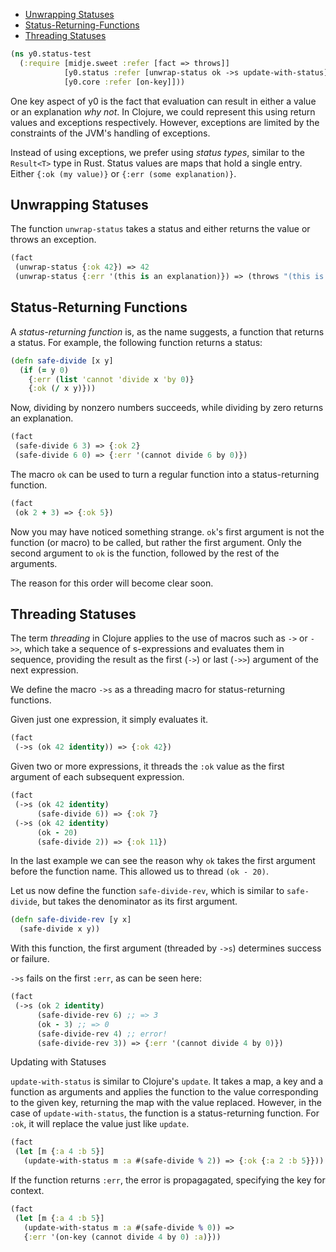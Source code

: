   * [Unwrapping Statuses](#unwrapping-statuses)
  * [Status-Returning-Functions](#status-returning-functions)
  * [Threading Statuses](#threading-statuses)
```clojure
(ns y0.status-test
  (:require [midje.sweet :refer [fact => throws]]
            [y0.status :refer [unwrap-status ok ->s update-with-status]]
            [y0.core :refer [on-key]]))

```
One key aspect of y0 is the fact that evaluation can result in either a value or an explanation _why not_.
In Clojure, we could represent this using return values and exceptions respectively. However, exceptions
are limited by the constraints of the JVM's handling of exceptions.

Instead of using exceptions, we prefer using _status types_, similar to the `Result<T>` type in Rust.
Status values are maps that hold a single entry. Either `{:ok (my value)}` or `{:err (some explanation)}`.

## Unwrapping Statuses

The function `unwrap-status` takes a status and either returns the value or throws an exception.
```clojure
(fact
 (unwrap-status {:ok 42}) => 42
 (unwrap-status {:err '(this is an explanation)}) => (throws "(this is an explanation)"))

```
## Status-Returning Functions

A _status-returning function_ is, as the name suggests, a function that returns a status.
For example, the following function returns a status:
```clojure
(defn safe-divide [x y]
  (if (= y 0)
    {:err (list 'cannot 'divide x 'by 0)}
    {:ok (/ x y)}))

```
Now, dividing by nonzero numbers succeeds, while dividing by zero returns an explanation.
```clojure
(fact
 (safe-divide 6 3) => {:ok 2}
 (safe-divide 6 0) => {:err '(cannot divide 6 by 0)})

```
The macro `ok` can be used to turn a regular function into a status-returning function.
```clojure
(fact
 (ok 2 + 3) => {:ok 5})

```
Now you may have noticed something strange. `ok`'s first argument is not the function (or macro) to be
called, but rather the first argument. Only the second argument to `ok` is the function, followed by the
rest of the arguments.

The reason for this order will become clear soon.

## Threading Statuses

The term _threading_ in Clojure applies to the use of macros such as `->` or `->>`, which take a sequence
of s-expressions and evaluates them in sequence, providing the result as the first (`->`) or last (`->>`)
argument of the next expression.

We define the macro `->s` as a threading macro for status-returning functions.

Given just one expression, it simply evaluates it.
```clojure
(fact
 (->s (ok 42 identity)) => {:ok 42})

```
Given two or more expressions, it threads the `:ok` value as the first argument of each subsequent expression.
```clojure
(fact
 (->s (ok 42 identity)
      (safe-divide 6)) => {:ok 7}
 (->s (ok 42 identity)
      (ok - 20)
      (safe-divide 2)) => {:ok 11})

```
In the last example we can see the reason why `ok` takes the first argument before the function name. This 
allowed us to thread `(ok - 20)`.

Let us now define the function `safe-divide-rev`, which is similar to `safe-divide`, but takes the denominator
as its first argument.
```clojure
(defn safe-divide-rev [y x]
  (safe-divide x y))

```
With this function, the first argument (threaded by `->s`) determines success or failure.

`->s` fails on the first `:err`, as can be seen here:
```clojure
(fact
 (->s (ok 2 identity)
      (safe-divide-rev 6) ;; => 3
      (ok - 3) ;; => 0
      (safe-divide-rev 4) ;; error!
      (safe-divide-rev 3)) => {:err '(cannot divide 4 by 0)})

```
Updating with Statuses

`update-with-status` is similar to Clojure's `update`. It takes a map, a key and a function
as arguments and applies the function to the value corresponding to the given key, returning
the map with the value replaced. However, in the case of `update-with-status`, the function
is a status-returning function. For `:ok`, it will replace the value just like `update`.
```clojure
(fact
 (let [m {:a 4 :b 5}]
   (update-with-status m :a #(safe-divide % 2)) => {:ok {:a 2 :b 5}}))

```
If the function returns `:err`, the error is propagagated, specifying the key for context.
```clojure
(fact
 (let [m {:a 4 :b 5}]
   (update-with-status m :a #(safe-divide % 0)) => 
   {:err '(on-key (cannot divide 4 by 0) :a)}))
```


